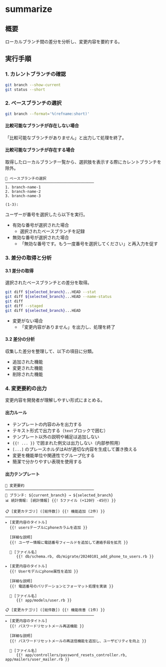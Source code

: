 # summarize

## 概要

ローカルブランチ間の差分を分析し、変更内容を要約する。

## 実行手順

### 1. カレントブランチの確認

```bash
git branch --show-current
git status --short
```

### 2. ベースブランチの選択

```bash
git branch --format='%(refname:short)'
```

#### 比較可能なブランチが存在しない場合

「比較可能なブランチがありません」と出力して処理を終了。

#### 比較可能なブランチが存在する場合

取得したローカルブランチ一覧から、選択肢を表示する際にカレントブランチを除外。

```text
🔀 ベースブランチの選択
────────────────────────────────────────
1. branch-name-1
2. branch-name-2
3. branch-name-3

(1-3):
```

ユーザーが番号を選択したら以下を実行。

- 有効な番号が選択された場合
  - 選択されたベースブランチを記録
- 無効な番号が選択された場合
  - 「無効な番号です。もう一度番号を選択してください」と再入力を促す

### 3. 差分の取得と分析

#### 3.1 差分の取得

選択されたベースブランチとの差分を取得。

```bash
git diff ${selected_branch}...HEAD --stat
git diff ${selected_branch}...HEAD --name-status
git diff
git diff --staged
git diff ${selected_branch}...HEAD
```

- 変更がない場合
  - 「変更内容がありません」を出力し、処理を終了

#### 3.2 差分の分析

収集した差分を整理して、以下の項目に分類。

- 追加された機能
- 変更された機能
- 削除された機能

### 4. 変更要約の出力

変更内容を開発者が理解しやすい形式にまとめる。

#### 出力ルール

- テンプレートの内容のみを出力する
- テキスト形式で出力する（```text```ブロックで囲む）
- テンプレート以外の説明や補足は追加しない
- `{{! ... }}` で囲まれた例文は出力しない（内部参照用）
- `[...]` のプレースホルダはAIが適切な内容を生成して置き換える
- 変更を機能単位や関連性でグループ化する
- 簡潔で分かりやすい表現を使用する

#### 出力テンプレート

```text
🤖 変更要約
────────────────────────────────────────
🔀 ブランチ: ${current_branch} → ${selected_branch}
📊 統計情報: [統計情報] {{! 5ファイル (+120行 -45行) }}

📋 [変更カテゴリ] ([総件数]) {{! 機能追加 (2件) }}
────────────────────────────────────────
▸ [変更内容のタイトル]
  {{! usersテーブルにphoneカラムを追加 }}

  [詳細な説明]
  {{! ユーザー情報に電話番号フィールドを追加して連絡手段を拡充 }}

  📍 [ファイル名]
     {{! db/schema.rb, db/migrate/20240101_add_phone_to_users.rb }}

▸ [変更内容のタイトル]
  {{! Userモデルにphone属性を追加 }}

  [詳細な説明]
  {{! 電話番号のバリデーションとフォーマット処理を実装 }}

  📍 [ファイル名]
     {{! app/models/user.rb }}

📋 [変更カテゴリ] ([総件数]) {{! 機能改善 (1件) }}
────────────────────────────────────────
▸ [変更内容のタイトル]
  {{! パスワードリセットメール再送機能 }}

  [詳細な説明]
  {{! パスワードリセットメールの再送信機能を追加し、ユーザビリティを向上 }}

  📍 [ファイル名]
     {{! app/controllers/password_resets_controller.rb, app/mailers/user_mailer.rb }}
```
